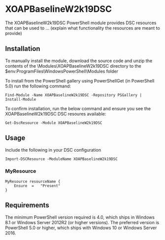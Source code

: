 # XOAPBaselineW2k19DSC

The XOAPBaselineW2k19DSC PowerShell module provides
DSC resources that can be used to ... (explain what functionality the resources are meant to provide)

## Installation

To manually install the module, download the source code and unzip the contents
of the \Modules\XOAPBaselineW2k19DSC directory to the
$env:ProgramFiles\WindowsPowerShell\Modules folder

To install from the PowerShell gallery using PowerShellGet (in PowerShell 5.0)
run the following command:

    Find-Module -Name XOAPBaselineW2k19DSC -Repository PSGallery | Install-Module

To confirm installation, run the below command and ensure you see the
XOAPBaselineW2k19DSC DSC resoures available:

    Get-DscResource -Module XOAPBaselineW2k19DSC

## Usage

Include the following in your DSC configuration

    Import-DSCResource -ModuleName XOAPBaselineW2k19DSC

### MyResource

    MyResource resourceName {
        Ensure  =   "Present"
    }

## Requirements

The minimum PowerShell version required is 4.0, which ships in Windows 8.1
or Windows Server 2012R2 (or higher versions). The preferred version is
PowerShell 5.0 or higher, which ships with Windows 10 or Windows Server 2016.
